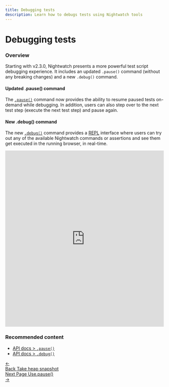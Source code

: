 ```yaml
---
title: Debugging tests
description: Learn how to debugs tests using Nightwatch tools
---
```


<div class="page-header"><h1>Debugging tests</h1></div>

### Overview

Starting with v2.3.0, Nightwatch presents a more powerful test script debugging experience. It includes an updated `.pause()` command (without any breaking changes) and a new `.debug()` command.

#### Updated .pause() command 

The [`.pause()`](https://nightwatchjs.org/api/pause.html) command now provides the ability to resume paused tests on-demand while debugging. In addition, users can also step over to the next test step (execute the next test step) and pause again.

#### New .debug() command 

The new [`.debug()`](https://nightwatchjs.org/api/debug.html) command provides a [REPL](https://en.wikipedia.org/wiki/Read%E2%80%93eval%E2%80%93print_loop) interface where users can try out any of the available Nightwatch commands or assertions and see them get executed in the running browser, in real-time.

<iframe src="https://player.vimeo.com/video/732086808?loop=1&byline=0&portrait=0&title=0" style="width:100%;height:560px" frameborder="0" allow="autoplay; fullscreen" allowfullscreen></iframe>

### Recommended content
- [API docs > `.pause()`](https://nightwatchjs.org/api/pause.html)
- [API docs > `.debug()`](https://nightwatchjs.org/api/debug.html)

 <div class="doc-pagination pt-40">
  <div class="previous">
    <a href="https://nightwatchjs.org/guide/running-tests/take-heap-snapshot.html">
      <span>←</span>
        <div class="d-flex flex-column">
          <span class="smallT">Back</span>
          <span class="bigT">Take heap snapshot</span>
        </div>
    </a>
  </div>
  <div class="next">
    <a href="https://nightwatchjs.org/guide/debugging-tests/using-pause.html">
        <div class="d-flex flex-column">
          <span class="smallT">Next Page</span>
          <span class="bigT">Use.pause()</span>
        </div>
        <span>→</span>
    </a>
  </div>
</div>